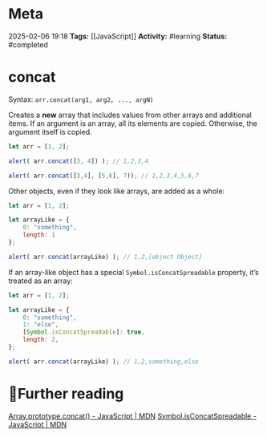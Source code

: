# Meta
2025-02-06 19:18
**Tags:** [[JavaScript]]
**Activity:** #learning 
**Status:** #completed 

# concat
Syntax: `arr.concat(arg1, arg2, ..., argN)`

Creates a **new** array that includes values from other arrays and additional items. If an argument is an array, all its elements are copied. Otherwise, the argument itself is copied.

```JavaScript title:example.js
let arr = [1, 2];

alert( arr.concat([3, 4]) ); // 1,2,3,4

alert( arr.concat([3,4], [5,6], 7)); // 1,2,3,4,5,6,7
```

Other objects, even if they look like arrays, are added as a whole:
```JavaScript title:example.js
let arr = [1, 2];

let arrayLike = {
	0: "something",
	length: 1
};

alert( arr.concat(arrayLike) ); // 1,2,[object Object]
```

If an array-like object has a special `Symbol.isConcatSpreadable` property, it’s treated as an array:
```JavaScript title:example.js
let arr = [1, 2];

let arrayLike = {
	0: "something",
	1: "else",
	[Symbol.isConcatSpreadable]: true,
	length: 2,
};

alert( arr.concat(arrayLike) ); // 1,2,something,else
```

# 📑Further reading
[Array.prototype.concat() - JavaScript | MDN](https://developer.mozilla.org/en-US/docs/Web/JavaScript/Reference/Global_Objects/Array/concat)
[Symbol.isConcatSpreadable - JavaScript | MDN](https://developer.mozilla.org/en-US/docs/Web/JavaScript/Reference/Global_Objects/Symbol/isConcatSpreadable)
